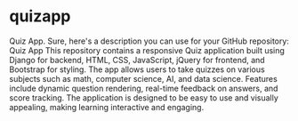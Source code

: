 # quizapp
Quiz App.
 Sure, here's a description you can use for your GitHub repository:  Quiz App  This repository contains a responsive Quiz application built using Django for backend, HTML, CSS, JavaScript, jQuery for frontend, and Bootstrap for styling. The app allows users to take quizzes on various subjects such as math, computer science, AI, and data science. Features include dynamic question rendering, real-time feedback on answers, and score tracking. The application is designed to be easy to use and visually appealing, making learning interactive and engaging.
